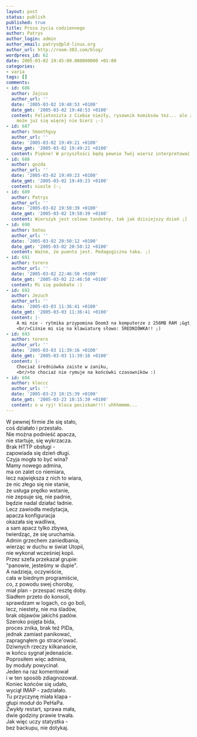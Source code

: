 ```yaml
---
layout: post
status: publish
published: true
title: Proza życia codziennego
author: Patrys
author_login: admin
author_email: patrys@pld-linux.org
author_url: http://room-303.com/blog/
wordpress_id: 62
date: 2005-03-02 19:45:09.000000000 +01:00
categories:
- varia
tags: []
comments:
- id: 686
  author: Jajcus
  author_url: ''
  date: '2005-03-02 19:48:53 +0100'
  date_gmt: '2005-03-02 19:48:53 +0100'
  content: Felietonista z Ciebie niezły, rysownik komiksów też... ale za poezję, to
    może już się więcej nie bierz ;-)
- id: 687
  author: Smoothguy
  author_url: ''
  date: '2005-03-02 19:49:21 +0100'
  date_gmt: '2005-03-02 19:49:21 +0100'
  content: Piękne! W przyszłości będą pewnie Twój wiersz interpretować w szkole. ;D
- id: 688
  author: gozda
  author_url: ''
  date: '2005-03-02 19:49:23 +0100'
  date_gmt: '2005-03-02 19:49:23 +0100'
  content: niezle (-;
- id: 689
  author: Patrys
  author_url: ''
  date: '2005-03-02 19:50:39 +0100'
  date_gmt: '2005-03-02 19:50:39 +0100'
  content: Wierszyk jest celowo tandetny, tak jak dzisiejszy dzień ;]
- id: 690
  author: batou
  author_url: ''
  date: '2005-03-02 20:50:12 +0100'
  date_gmt: '2005-03-02 20:50:12 +0100'
  content: Ważne, że puenta jest. Pedagogiczna taka. ;)
- id: 691
  author: torero
  author_url: ''
  date: '2005-03-02 22:46:50 +0100'
  date_gmt: '2005-03-02 22:46:50 +0100'
  content: Mi się podobało :)
- id: 692
  author: Jezuch
  author_url: ''
  date: '2005-03-03 11:36:41 +0100'
  date_gmt: '2005-03-03 11:36:41 +0100'
  content: |-
    A mi nie - rytmika przypomina Doom3 na komputerze z 256MB RAM ;&gt;
    <br/>Ciśnie mi się na klawiaturę słowo: ŚREDNIÓWKA!! ;)
- id: 693
  author: torero
  author_url: ''
  date: '2005-03-03 11:39:16 +0100'
  date_gmt: '2005-03-03 11:39:16 +0100'
  content: |-
    Chociaż średniówka zaiste w zaniku,
    <br/>to chociaż nie rymuje na końcówki czasowników :)
- id: 694
  author: kloccc
  author_url: ''
  date: '2005-03-23 10:15:39 +0100'
  date_gmt: '2005-03-23 10:15:39 +0100'
  content: o w ryj! kloca pociskam!!!! uhhhmmmm...
---
```

<p>W pewnej firmie źle się stało,<br />
coś działało i przestało.<br />
Nie można podnieść apacza,<br />
nie startuje, się wykrzacza.<br />
Brak HTTP obsługi -<br />
zapowiada się dzień długi.<br />
Czyja mogła to być wina?<br />
Mamy nowego admina,<br />
ma on zalet co niemiara,<br />
lecz największa z nich to wiara,<br />
że nic złego się nie stanie,<br />
że usługa prędko wstanie,<br />
nie zepsuje się, nie padnie,<br />
będzie nadal działać ładnie.<br />
Lecz zawiodła medytacja,<br />
apacza konfiguracja<br />
okazała się wadliwa,<br />
a sam apacz tylko zbywa,<br />
twierdząc, że się uruchamia.<br />
Admin grzechem zaniedbania,<br />
wierząc w duchu w świat Utopii,<br />
nie wykonał wcześniej kopii.<br />
Przez szefa przekazał grupie:<br />
"panowie, jesteśmy w dupie".<br />
A nadzieja, oczywiście,<br />
cała w biednym programiście,<br />
co, z powodu swej choroby,<br />
miał plan - przespać resztę doby.<br />
Siadłem przeto do konsoli,<br />
sprawdzam w logach, co go boli,<br />
lecz, niestety, nie ma śladów,<br />
brak objawów jakichś padów.<br />
Szeroko pojęta bida,<br />
proces znika, brak też PIDa,<br />
jednak zamiast panikować,<br />
zapragnąłem go strace'ować.<br />
Dziwnych rzeczy kilkanaście,<br />
w końcu sygnał jedenaście.<br />
Poprosiłem więc admina,<br />
by moduły powycinał.<br />
Jeden na raz komentował<br />
i w ten sposób zdiagnozował.<br />
Koniec końców się udało,<br />
wyciął IMAP - zadziałało.<br />
Tu przyczynę miała klapa -<br />
głupi moduł do PeHaPa.<br />
Zwykły restart, sprawa mała,<br />
dwie godziny prawie trwała.<br />
Jak więc uczy statystka -<br />
bez backupu, nie dotykaj.</p>

